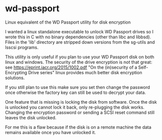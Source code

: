 # wd-passport
Linux equivalent of the WD Passport utility for disk encryption

I wanted a linux standalone executable to unlock WD Passport drives so I wrote this in C
with no binary dependencies (other than libc and libbsd).
Files in the 'lib' directory are stripped down versions from the sg-utils and lsscsi programs.

This utility is only useful if you plan to use your WD Passport disk on both linux and windows.
The security of the drive encryption is not that great: 
see https://eprint.iacr.org/2015/1002.pdf
"On the (in)security of a Self-Encrypting Drive series"
linux provides much better disk encryption solutions.

If you still plan to use this make sure you set then change the password once otherwise
the factory key can still be used to decrypt your data.

One feature that is missing is locking the disk from software.
Once the disk is unlocked you cannot lock it back, only re-plugging the disk works.
Changing the encryption password or sending a SCSI reset command still leaves the disk unlocked.

For me this is a flaw because if the disk is on a remote machine the data remains available
once you have unlocked it.
